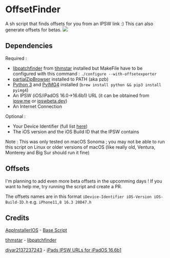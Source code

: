 # OffsetFinder
A sh script that finds offsets for you from an IPSW link :)
This can also generate offsets for betas.
<img src="https://i.ibb.co/RQJ9hDs/Pasted-Graphic.png">
## Dependencies
Required :
- [libpatchfinder](https://github.com/tihmstar/libpatchfinder) from [tihmstar](https://github.com/tihmstar) installed but MakeFile have to be configured with this command : 
```./configure --with-offsetexporter```
- [partialZipBrowser](https://github.com/tihmstar/partialZipBrowser) installed to PATH (aka pzb)
- [Python 3](https://formulae.brew.sh/formula/python@3.11) and [PyIMG4](https://github.com/m1stadev/PyIMG4) installed (```brew install python && pip3 install pyimg4```)
- An IPSW (iOS/iPadOS 16.0->16.6b1) URL (it can be obtained from [ipsw.me](https://ipsw.me/) or [ipswbeta.dev](https://ipswbeta.dev/))
- An Internet Connection

Optional : 
- Your Device Identifier (full list [here](http://bit.ly/Devices_IDs))
- The iOS version and the iOS Build ID that the IPSW contains


Note : This was only tested on macOS Sonoma ; you may not be able to run this script on Linux or older versions of macOS (like really old, Ventura, Monterey and Big Sur should run it fine)

## Offsets
I'm planning to add even more beta offsets in the upcomming days !
If you want to help me, try running the script and create a PR.

The offsets names are in this format `iDevice-Identifier iOS-Version iOS-Build-ID.h` e.g. `iPhone11,8 16.3 20D47.h`
## Credits
[AppInstallerIOS](https://github.com/BenjaminHornbeck6) - [Base Script](https://www.reddit.com/r/jailbreak/comments/15b0u0b/comment/jtqbzj1/)

[tihmstar](https://github.com/tihmstar) - [libpatchfinder](https://github.com/tihmstar/libpatchfinder)

[diyar2137237243](https://github.com/diyar2137237243) - [iPads IPSW URLs for iPadOS 16.6b1](https://cdn.discordapp.com/attachments/1074788546306658365/1135343869492473916/message.txt)
